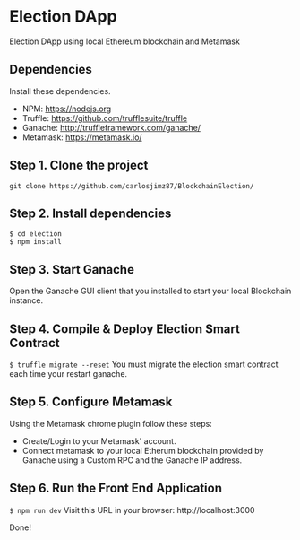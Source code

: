 
# Election DApp
Election DApp using local Ethereum blockchain and Metamask

## Dependencies
Install these dependencies. 
- NPM: https://nodejs.org
- Truffle: https://github.com/trufflesuite/truffle
- Ganache: http://truffleframework.com/ganache/
- Metamask: https://metamask.io/

## Step 1. Clone the project
`git clone https://github.com/carlosjimz87/BlockchainElection/`

## Step 2. Install dependencies
```
$ cd election
$ npm install
```
## Step 3. Start Ganache
Open the Ganache GUI client that you installed to start your local Blockchain instance.

## Step 4. Compile & Deploy Election Smart Contract
`$ truffle migrate --reset`
You must migrate the election smart contract each time your restart ganache.

## Step 5. Configure Metamask
Using the Metamask chrome plugin follow these steps:
- Create/Login to your Metamask' account.
- Connect metamask to your local Etherum blockchain provided by Ganache using a Custom RPC and the Ganache IP address.

## Step 6. Run the Front End Application
`$ npm run dev`
Visit this URL in your browser: http://localhost:3000

Done!
